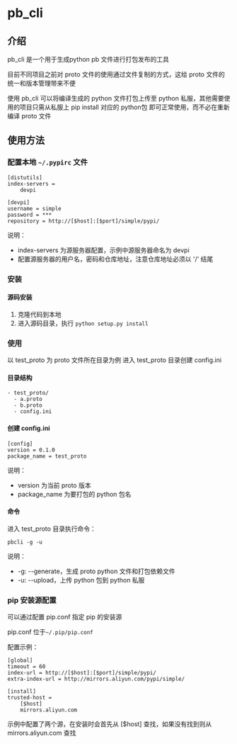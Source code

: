 # pb_cli

## 介绍
pb_cli 是一个用于生成python pb 文件进行打包发布的工具

目前不同项目之前对 proto 文件的使用通过文件复制的方式，这给 proto 文件的统一和版本管理带来不便

使用 pb_cli 可以将编译生成的 python 文件打包上传至 python 私服，其他需要使用的项目只需从私服上 pip install 对应的 python包 即可正常使用，而不必在重新编译 proto 文件

## 使用方法
### 配置本地 `~/.pypirc` 文件
```
[distutils]
index-servers =
    devpi

[devpi]
username = simple
password = ***
repository = http://[$host]:[$port]/simple/pypi/

```
说明：
- index-servers 为源服务器配置，示例中源服务器命名为 devpi
- 配置源服务器的用户名，密码和仓库地址，注意仓库地址必须以 '/' 结尾

### 安装
#### 源码安装
1. 克隆代码到本地
2. 进入源码目录，执行 ```python setup.py install```

### 使用
以 test_proto 为 proto 文件所在目录为例
进入 test_proto 目录创建 config.ini
#### 目录结构
```
- test_proto/
  - a.proto
  - b.proto
  - config.ini
```
#### 创建 config.ini

```
[config]
version = 0.1.0
package_name = test_proto
```
说明：
- version 为当前 proto 版本
- package_name 为要打包的 python 包名

#### 命令
进入 test_proto 目录执行命令：
```
pbcli -g -u
```
说明：
- -g: --generate，生成 proto python 文件和打包依赖文件
- -u: --upload，上传 python 包到 python 私服

### pip 安装源配置
可以通过配置 pip.conf 指定 pip 的安装源

pip.conf 位于`~/.pip/pip.conf`

配置示例：
```
[global]
timeout = 60
index-url = http://[$host]:[$port]/simple/pypi/
extra-index-url = http://mirrors.aliyun.com/pypi/simple/

[install]
trusted-host =
    [$host]
    mirrors.aliyun.com
```
示例中配置了两个源，在安装时会首先从 [$host] 查找，如果没有找到则从 mirrors.aliyun.com 查找
